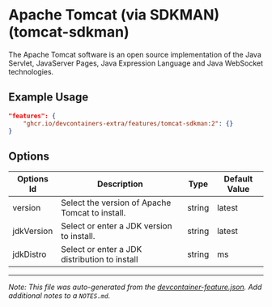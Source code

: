 
# Apache Tomcat (via SDKMAN) (tomcat-sdkman)

The Apache Tomcat software is an open source implementation of the Java
Servlet, JavaServer Pages, Java Expression Language and Java WebSocket
technologies.

## Example Usage

```json
"features": {
    "ghcr.io/devcontainers-extra/features/tomcat-sdkman:2": {}
}
```

## Options

| Options Id | Description | Type | Default Value |
|-----|-----|-----|-----|
| version | Select the version of Apache Tomcat to install. | string | latest |
| jdkVersion | Select or enter a JDK version to install. | string | latest |
| jdkDistro | Select or enter a JDK distribution to install | string | ms |



---

_Note: This file was auto-generated from the [devcontainer-feature.json](devcontainer-feature.json).  Add additional notes to a `NOTES.md`._
